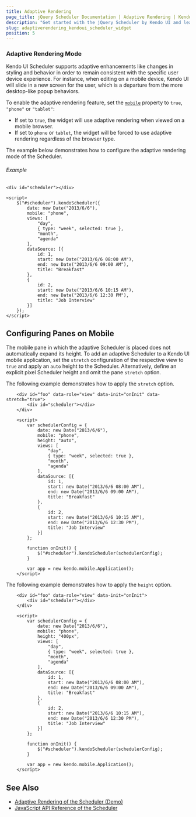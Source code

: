 ```yaml
---
title: Adaptive Rendering
page_title: jQuery Scheduler Documentation | Adaptive Rendering | Kendo UI
description: "Get started with the jQuery Scheduler by Kendo UI and learn how to configure adaptive rendering."
slug: adaptiverendering_kendoui_scheduler_widget
position: 5
---
```


### Adaptive Rendering Mode

Kendo UI Scheduler supports adaptive enhancements like changes in styling and behavior in order to remain consistent with the specific user device experience. For instance, when editing on a mobile device, Kendo UI will slide in a new screen for the user, which is a departure from the more desktop-like popup behaviors.

To enable the adaptive rendering feature, set the [`mobile`](/api/javascript/ui/scheduler/configuration/mobile) property to `true`, `"phone"` or `"tablet"`:

* If set to `true`, the widget will use adaptive rendering when viewed on a mobile browser.
* If set to `phone` or `tablet`, the widget will be forced to use adaptive rendering regardless of the browser type.

The example below demonstrates how to configure the adaptive rendering mode of the Scheduler.

###### Example

    <div id="scheduler"></div>

    <script>
        $("#scheduler").kendoScheduler({
            date: new Date("2013/6/6"),
            mobile: "phone",
            views: [
                "day",
                { type: "week", selected: true },
                "month",
                "agenda"
            ],
            dataSource: [{
                id: 1,
                start: new Date("2013/6/6 08:00 AM"),
                end: new Date("2013/6/6 09:00 AM"),
                title: "Breakfast"
            },
            {
                id: 2,
                start: new Date("2013/6/6 10:15 AM"),
                end: new Date("2013/6/6 12:30 PM"),
                title: "Job Interview"
            }]
        });
    </script>

## Configuring Panes on Mobile

The mobile pane in which the adaptive Scheduler is placed does not automatically expand its height. To add an adaptive Scheduler to a Kendo UI mobile application, set the `stretch` configuration of the respective view to `true` and apply an `auto` height to the Scheduler. Alternatively, define an explicit pixel Scheduler height and omit the pane `stretch` option.

The following example demonstrates how to apply the `stretch` option.

```dojo
    <div id="foo" data-role="view" data-init="onInit" data-stretch="true">
        <div id="scheduler"></div>
    </div>

    <script>
        var schedulerConfig = {
            date: new Date("2013/6/6"),
            mobile: "phone",
            height: "auto",
            views: [
                "day",
                { type: "week", selected: true },
                "month",
                "agenda"
            ],
            dataSource: [{
                id: 1,
                start: new Date("2013/6/6 08:00 AM"),
                end: new Date("2013/6/6 09:00 AM"),
                title: "Breakfast"
            },
            {
                id: 2,
                start: new Date("2013/6/6 10:15 AM"),
                end: new Date("2013/6/6 12:30 PM"),
                title: "Job Interview"
            }]
        };

        function onInit() {
            $("#scheduler").kendoScheduler(schedulerConfig);
        }

        var app = new kendo.mobile.Application();
    </script>
```

The following example demonstrates how to apply the `height` option.

```dojo
    <div id="foo" data-role="view" data-init="onInit">
        <div id="scheduler"></div>
    </div>

    <script>
        var schedulerConfig = {
            date: new Date("2013/6/6"),
            mobile: "phone",
            height: "400px",
            views: [
                "day",
                { type: "week", selected: true },
                "month",
                "agenda"
            ],
            dataSource: [{
                id: 1,
                start: new Date("2013/6/6 08:00 AM"),
                end: new Date("2013/6/6 09:00 AM"),
                title: "Breakfast"
            },
            {
                id: 2,
                start: new Date("2013/6/6 10:15 AM"),
                end: new Date("2013/6/6 12:30 PM"),
                title: "Job Interview"
            }]
        };

        function onInit() {
            $("#scheduler").kendoScheduler(schedulerConfig);
        }

        var app = new kendo.mobile.Application();
    </script>
```

## See Also

* [Adaptive Rendering of the Scheduler (Demo)](https://demos.telerik.com/kendo-ui/scheduler/adaptive-rendering)
* [JavaScript API Reference of the Scheduler](/api/javascript/ui/scheduler)
